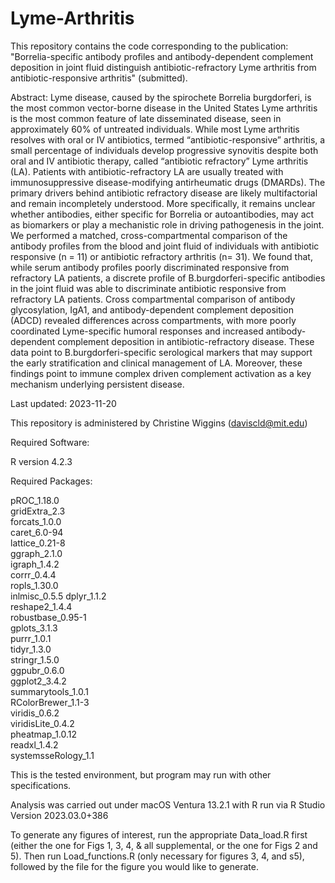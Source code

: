 # Lyme-Arthritis
This repository contains the code corresponding to the publication: "Borrelia-specific antibody profiles and antibody-dependent complement deposition in joint fluid distinguish antibiotic-refractory Lyme arthritis from antibiotic-responsive arthritis" (submitted).

Abstract: Lyme disease, caused by the spirochete Borrelia burgdorferi, is the most common vector-borne disease in the United States Lyme arthritis is the most common feature of late disseminated disease, seen in approximately 60% of untreated individuals. While most Lyme arthritis resolves with oral or IV antibiotics, termed “antibiotic-responsive” arthritis, a small percentage of individuals develop progressive synovitis despite both oral and IV antibiotic therapy, called “antibiotic refractory” Lyme arthritis (LA). Patients with antibiotic-refractory LA are usually treated with immunosuppressive disease-modifying antirheumatic drugs (DMARDs). The primary drivers behind antibiotic refractory disease are likely multifactorial and remain incompletely understood. More specifically, it remains unclear whether antibodies, either specific for Borrelia or autoantibodies, may act as biomarkers or play a mechanistic role in driving pathogenesis in the joint. We performed a matched, cross-compartmental comparison of the antibody profiles from the blood and joint fluid of individuals with antibiotic responsive (n = 11) or antibiotic refractory arthritis (n= 31). We found that, while serum antibody profiles poorly discriminated responsive from refractory LA patients, a discrete profile of B.burgdorferi-specific antibodies in the joint fluid was able to discriminate antibiotic responsive from refractory LA patients. Cross compartmental comparison of antibody glycosylation, IgA1, and antibody-dependent complement deposition (ADCD) revealed differences across compartments, with more poorly coordinated Lyme-specific humoral responses and increased antibody-dependent complement deposition in antibiotic-refractory disease. These data point to B.burgdorferi-specific serological markers that may support the early stratification and clinical management of LA. Moreover, these findings point to immune complex driven complement activation as a key mechanism underlying persistent disease.

Last updated: 2023-11-20

This repository is administered by Christine Wiggins (daviscld@mit.edu)

Required Software:

R version 4.2.3 

Required Packages:

pROC_1.18.0   
gridExtra_2.3       
forcats_1.0.0       
caret_6.0-94        
lattice_0.21-8      
ggraph_2.1.0       
igraph_1.4.2        
corrr_0.4.4         
ropls_1.30.0   
inlmisc_0.5.5
dplyr_1.1.2         
reshape2_1.4.4     
robustbase_0.95-1   
gplots_3.1.3        
purrr_1.0.1         
tidyr_1.3.0         
stringr_1.5.0      
ggpubr_0.6.0        
ggplot2_3.4.2       
summarytools_1.0.1  
RColorBrewer_1.1-3  
viridis_0.6.2      
viridisLite_0.4.2   
pheatmap_1.0.12     
readxl_1.4.2        
systemsseRology_1.1

This is the tested environment, but program may run with other specifications.

Analysis was carried out under macOS Ventura 13.2.1 with R run via R Studio Version 2023.03.0+386

To generate any figures of interest, run the appropriate Data_load.R first (either the one for Figs 1, 3, 4, & all supplemental, or the one for Figs 2 and 5). Then run Load_functions.R (only necessary for figures 3, 4, and s5), followed by the file for the figure you would like to generate. 
